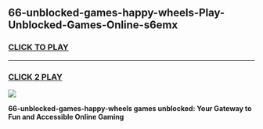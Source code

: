 
## 66-unblocked-games-happy-wheels-Play-Unblocked-Games-Online-s6emx
<h3>
<a href="https://premium76.site?title=66-unblocked-games-happy-wheels&ref=25A">CLICK TO PLAY</a></h3>
<hr>

<h3>
<a href="https://premium76.site?title=66-unblocked-games-happy-wheels&ref=25A">CLICK 2 PLAY</a>
  
</h3>

<a href="https://premium76.site?title=66-unblocked-games-happy-wheels&ref=25A"><img src="https://clearcache.store/games.png"></a>


**66-unblocked-games-happy-wheels games unblocked: Your Gateway to Fun and Accessible Online Gaming**
